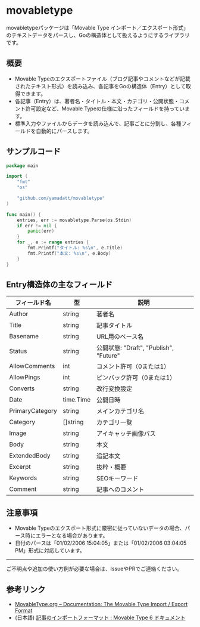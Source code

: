 # movabletype

movabletypeパッケージは「Movable Type インポート／エクスポート形式」のテキストデータをパースし、Goの構造体として扱えるようにするライブラリです。

## 概要

- Movable Typeのエクスポートファイル（ブログ記事やコメントなどが記載されたテキスト形式）を読み込み、各記事をGoの構造体（Entry）として取得できます。
- 各記事（Entry）は、著者名・タイトル・本文・カテゴリ・公開状態・コメント許可設定など、Movable Typeの仕様に沿ったフィールドを持っています。
- 標準入力やファイルからデータを読み込んで、記事ごとに分割し、各種フィールドを自動的にパースします。

## サンプルコード

```go
package main

import (
	"fmt"
	"os"

	"github.com/yamadatt/movabletype"
)

func main() {
	entries, err := movabletype.Parse(os.Stdin)
	if err != nil {
		panic(err)
	}
	for _, e := range entries {
		fmt.Printf("タイトル: %s\n", e.Title)
		fmt.Printf("本文: %s\n", e.Body)
	}
}
```

## Entry構造体の主なフィールド

| フィールド名         | 型         | 説明                         |
|----------------------|------------|------------------------------|
| Author               | string     | 著者名                       |
| Title                | string     | 記事タイトル                 |
| Basename             | string     | URL用のベース名              |
| Status               | string     | 公開状態: "Draft", "Publish", "Future" |
| AllowComments        | int        | コメント許可（0または1）      |
| AllowPings           | int        | ピンバック許可（0または1）    |
| Converts             | string     | 改行変換設定                 |
| Date                 | time.Time  | 公開日時                     |
| PrimaryCategory      | string     | メインカテゴリ名             |
| Category             | []string   | カテゴリ一覧                 |
| Image                | string     | アイキャッチ画像パス         |
| Body                 | string     | 本文                         |
| ExtendedBody         | string     | 追記本文                     |
| Excerpt              | string     | 抜粋・概要                   |
| Keywords             | string     | SEOキーワード                |
| Comment              | string     | 記事へのコメント             |

## 注意事項
- Movable Typeのエクスポート形式に厳密に従っていないデータの場合、パース時にエラーとなる場合があります。
- 日付のパースは「01/02/2006 15:04:05」または「01/02/2006 03:04:05 PM」形式に対応しています。

---

ご不明点や追加の使い方例が必要な場合は、IssueやPRでご連絡ください。


## 参考リンク

- [MovableType.org – Documentation: The Movable Type Import / Export Format](https://movabletype.org/documentation/appendices/import-export-format.html)
- (日本語) [記事のインポートフォーマット : Movable Type 6 ドキュメント](https://www.movabletype.jp/documentation/mt6/tools/import-export-format.html)